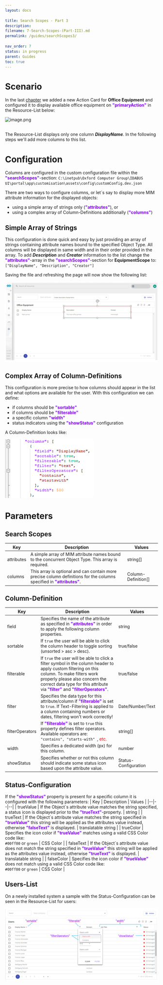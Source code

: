 ```yaml
---
layout: docs

title: Search Scopes - Part 3
description:
filename: 7-Search-Scopes-(Part-III).md
permalink: /guides/searchScopes3/

nav_order: 7
status: in progress
parent: Guides
toc: true
---
```


# Scenario

In the last [chapter](https://oxcoteam.visualstudio.com/OCG%20UI/_wiki/wikis/OCG-UI.wiki/735/7-Search-Scopes-(Part-II)) we added a new Action Card for **Office Equipment** and configured it to display available office equipment on <span style="color: #8000FC">**"primaryAction"**</span> in the Resource-List below:

<IMG  src="https://oxcoteam.visualstudio.com/ced9e2ae-43cb-4ef0-a5f1-a2ae9538ed67/_apis/git/repositories/27b84974-5e85-464a-80c1-b37e3320b6bb/Items?path=/.attachments/image-c3fe09de-7790-425f-90e1-888825036330.png&amp;download=false&amp;resolveLfs=true&amp;%24format=octetStream&amp;api-version=5.0-preview.1&amp;sanitize=true&amp;versionDescriptor.version=wikiMaster" alt="image.png"/>
<br/><br/>

The Resource-List displays only one column _**DisplayName**_. In the following steps we'll add more columns to this list.

# Configuration

Columns are configured in the custom configuration file within the <span style="color: #8000FC">**"searchScopes"**</span>-section:
`C:\inetpub\Oxford Computer Group\IDABUS UI\portal\app\customisation\assets\config\customConfig.dev.json`

There are two ways to configure columns, or let´s say to display more MIM attribute information for the displayed objects:

- using a simple array of strings only (<span style="color: #8000FC">**"attributes"**</span>), or
- using a complex array of Column-Definitions additionally (<span style="color: #8000FC">**"columns"**</span>)

## Simple Array of Strings

This configuration is done quick and easy by just providing an array of strings containing attribute names bound to the specified Object Type. All columns will be displayed in same width and in their order provided in the array. To add _**Description**_ and _**Creator**_ information to the list change the <span style="color: #8000FC">**"attributes"**</span>-array in the <span style="color: #8000FC">**"searchScopes"**</span>-section for **EquipmentScope** to:<br/>
`["DisplayName", "Description", "Creator"]`

Saving the file and refreshing the page will now show the following list:

![image.png](/img/image-cab9de39-f426-4661-9a49-fac5d153a25f.png)

## Complex Array of Column-Definitions

This configuration is more precise to how columns should appear in the list and what options are available for the user. With this configuration we can define:

- if columns should be <span style="color: #8000FC">**"sortable"**</span>
- if columns should be <span style="color: #8000FC">**"filterable"**</span>
- a specific column <span style="color: #8000FC">**"width"**</span>
- status indicators using the <span style="color: #8000FC">**"showStatus"**</span> configuration

A Column-Definition looks like:

![image.png](/img/image-38922511-5a2d-4ea4-bdad-e8533c08f47b.png)

# Parameters
## Search Scopes
| Key | Description | Values |
|--|--|--|
| attributes | A simple array of MIM attribute names bound to the concurrent Object Type. This array is required. | string[] |
| columns | This array is optional and can contain more precise column definitions for the columns specified in <span style="color: #8000FC">**"attributes"**</span>. | Column-Definition[] |

## Column-Definition
| Key | Description | Values |
|--|--|--|
| field | Specifies the name of the attribute as specified in <span style="color: #8000FC">**"attributes"**</span> in order to apply the following column properties. | string |
| sortable | If `true` the user will be able to click the column header to toggle sorting (unsorted > asc > desc). | true/false |
| filterable | If `true` the user will be able to click a filter symbol in the column header to apply custom filtering on this column. To make filters work properly please also concern the correct data type for this attribute via <span style="color: #8000FC">**"filter"**</span> and <span style="color: #8000FC">**"filterOperators"**</span>. | true/false |
| filter | Specifies the data type for this attribute/column if <span style="color: #8000FC">**"filterable"**</span> is set to `true`. If Text-Filtering is applied to a column containing numbers or dates, filtering won't work correctly! | Date/Number/Text |
| filterOperators | If <span style="color: #8000FC">**"filterable"**</span> is set to `true` this property defines filter operators. Available operators are:<br/> `"contains", "starts-with" `, <span style="color:red">etc.</span> | string[] |
| width | Specifies a dedicated width (px) for this column. | number |
| showStatus | Specifies whether or not this column should indicate some status icon based upon the attribute value. | Status-Configuration |

## Status-Configuration
If the <span style="color: #8000FC">**"showStatus"**</span> property is present for a specific column it is configured with the following parameters:
| Key | Description | Values |
|--|--|--|
| trueValue | If the Object´s attribute value matches the string specified, a status icon is displayed prior to the <span style="color: #8000FC">**"trueText"**</span>-property. | string |
| trueText | If the Object´s attribute value matches the string specified in <span style="color: #8000FC">**"trueValue"**</span> this string will be applied as the attributes value instead, otherwise <span style="color: #8000FC">**"falseText"**</span> is displayed. | translatable string |
| trueColor | Specifies the icon color if <span style="color: #8000FC">**"trueValue"**</span> matches using a valid CSS Color code like:<br/>`#00ff00` or `green` | CSS Color |
| falseText | If the Object´s attribute value does not match the string specified in <span style="color: #8000FC">**"trueValue"**</span> this string will be applied as the attributes value instead, otherwise <span style="color: #8000FC">**"trueText"**</span> is displayed. | translatable string |
| falseColor | Specifies the icon color if <span style="color: #8000FC">**"trueValue"**</span> does not match using a valid CSS Color code like:<br/>`#00ff00` or `green` | CSS Color |

## Users-List
On a newly installed system a sample with the Status-Configuration can be seen in the Resource-List for users:

![image.png](/img/image-543460c4-3c38-40ce-b35a-06b9d74caaa1.png)
